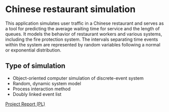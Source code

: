 # Chinese restaurant simulation

This application simulates user traffic in a Chinese restaurant and serves as a tool for predicting the average waiting time for service and the length of queues. It models the behavior of restaurant workers and various systems, including the fire protection system. The intervals separating time events within the system are represented by random variables following a normal or exponential distribution.

## Type of simulation

 - Object-oriented computer simulation of discrete-event system
 - Random, dynamic system model
 - Process interaction method
 - Doubly linked event list

[Project Report (PL)](Raport%20ko%C5%84cowy.pdf)
